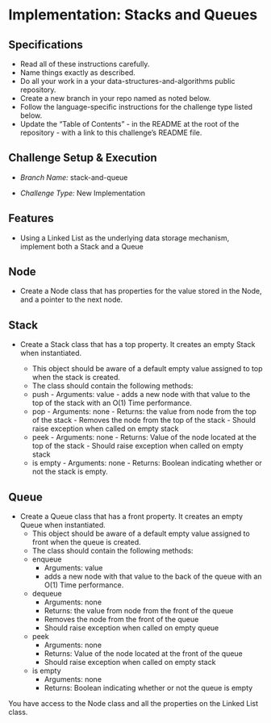 # Implementation: Stacks and Queues

## Specifications

- Read all of these instructions carefully.
- Name things exactly as described.
- Do all your work in a your data-structures-and-algorithms public repository.
- Create a new branch in your repo named as noted below.
- Follow the language-specific instructions for the challenge type listed below.
- Update the “Table of Contents” - in the README at the root of the repository - with a link to this challenge’s README file.

## Challenge Setup & Execution

- *Branch Name:* stack-and-queue

- *Challenge Type:* New Implementation

## Features

- Using a Linked List as the underlying data storage mechanism, implement both a Stack and a Queue

## Node

- Create a Node class that has properties for the value stored in the Node, and a pointer to the next node.

## Stack

- Create a Stack class that has a top property. It creates an empty Stack when instantiated.

    - This object should be aware of a default empty value assigned to top when the stack is created.
    - The class should contain the following methods:
    - push
          - Arguments: value
          - adds a new node with that value to the top of the stack with an O(1) Time performance.
    - pop
          - Arguments: none
          - Returns: the value from node from the top of the stack
          - Removes the node from the top of the stack
          - Should raise exception when called on empty stack
    - peek
          - Arguments: none
          - Returns: Value of the node located at the top of the stack
          - Should raise exception when called on empty stack
    - is empty
          - Arguments: none
          - Returns: Boolean indicating whether or not the stack is empty.

## Queue

  - Create a Queue class that has a front property. It creates an empty Queue when instantiated.
      - This object should be aware of a default empty value assigned to front when the queue is created.
      - The class should contain the following methods:
      - enqueue
          - Arguments: value
          - adds a new node with that value to the back of the queue with an O(1) Time performance.
      - dequeue
          - Arguments: none
          - Returns: the value from node from the front of the queue
          - Removes the node from the front of the queue
          - Should raise exception when called on empty queue
      - peek
          - Arguments: none
          - Returns: Value of the node located at the front of the queue
          - Should raise exception when called on empty stack
      - is empty
          - Arguments: none
          - Returns: Boolean indicating whether or not the queue is empty

You have access to the Node class and all the properties on the Linked List class.
